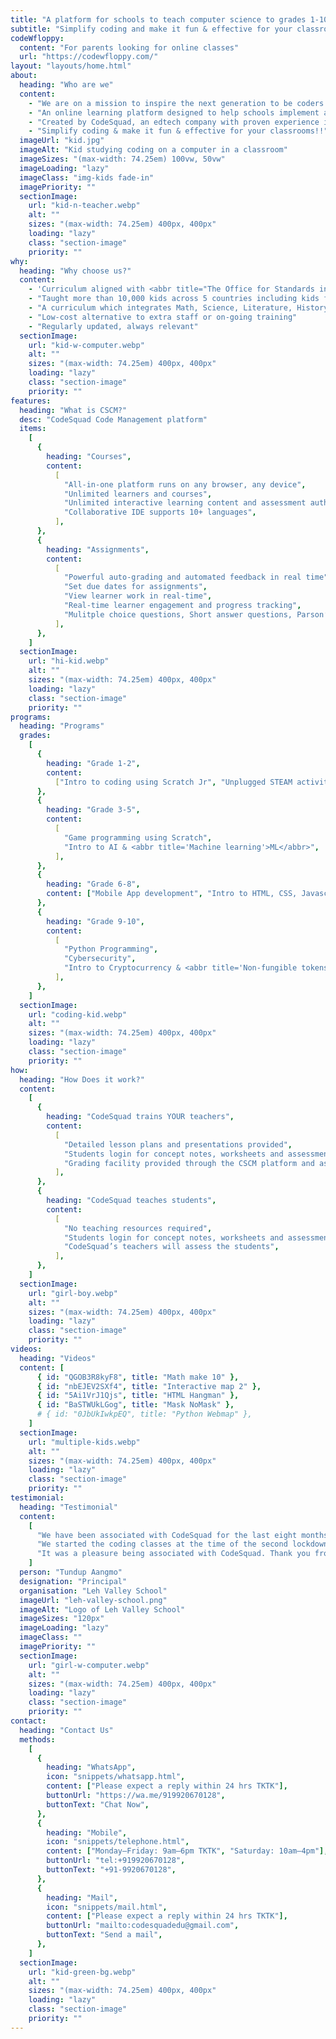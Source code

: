 ```yaml
---
title: "A platform for schools to teach computer science to grades 1-10"
subtitle: "Simplify coding and make it fun & effective for your classrooms!!"
codeWfloppy:
  content: "For parents looking for online classes"
  url: "https://codewfloppy.com/"
layout: "layouts/home.html"
about:
  heading: "Who are we"
  content:
    - "We are on a mission to inspire the next generation to be coders and not fashionistas."
    - "An online learning platform designed to help schools implement a coding program for grades 1-10. Includes curriculum, tools, and resources required to run a successful Coding program, without any external teachers."
    - "Created by CodeSquad, an edtech company with proven experience in teaching coding across geographies"
    - "Simplify coding & make it fun & effective for your classrooms!!"
  imageUrl: "kid.jpg"
  imageAlt: "Kid studying coding on a computer in a classroom"
  imageSizes: "(max-width: 74.25em) 100vw, 50vw"
  imageLoading: "lazy"
  imageClass: "img-kids fade-in"
  imagePriority: ""
  sectionImage:
    url: "kid-n-teacher.webp"
    alt: ""
    sizes: "(max-width: 74.25em) 400px, 400px"
    loading: "lazy"
    class: "section-image"
    priority: ""
why:
  heading: "Why choose us?"
  content:
    - 'Curriculum aligned with <abbr title="The Office for Standards in Education, Children''s Services and Skills">OFSTED</abbr> requirements'
    - "Taught more than 10,000 kids across 5 countries including kids from premium schools in Mumbai"
    - "A curriculum which integrates Math, Science, Literature, History and Geography using coding reinforcing student learning"
    - "Low-cost alternative to extra staff or on-going training"
    - "Regularly updated, always relevant"
  sectionImage:
    url: "kid-w-computer.webp"
    alt: ""
    sizes: "(max-width: 74.25em) 400px, 400px"
    loading: "lazy"
    class: "section-image"
    priority: ""
features:
  heading: "What is CSCM?"
  desc: "CodeSquad Code Management platform"
  items:
    [
      {
        heading: "Courses",
        content:
          [
            "All-in-one platform runs on any browser, any device",
            "Unlimited learners and courses",
            "Unlimited interactive learning content and assessment authoring",
            "Collaborative IDE supports 10+ languages",
          ],
      },
      {
        heading: "Assignments",
        content:
          [
            "Powerful auto-grading and automated feedback in real time",
            "Set due dates for assignments",
            "View learner work in real-time",
            "Real-time learner engagement and progress tracking",
            "Mulitple choice questions, Short answer questions, Parson’s questions",
          ],
      },
    ]
  sectionImage:
    url: "hi-kid.webp"
    alt: ""
    sizes: "(max-width: 74.25em) 400px, 400px"
    loading: "lazy"
    class: "section-image"
    priority: ""
programs:
  heading: "Programs"
  grades:
    [
      {
        heading: "Grade 1-2",
        content:
          ["Intro to coding using Scratch Jr", "Unplugged STEAM activities"],
      },
      {
        heading: "Grade 3-5",
        content:
          [
            "Game programming using Scratch",
            "Intro to AI & <abbr title='Machine learning'>ML</abbr>",
          ],
      },
      {
        heading: "Grade 6-8",
        content: ["Mobile App development", "Intro to HTML, CSS, Javascript"],
      },
      {
        heading: "Grade 9-10",
        content:
          [
            "Python Programming",
            "Cybersecurity",
            "Intro to Cryptocurrency & <abbr title='Non-fungible tokens'>NFTs</abbr>",
          ],
      },
    ]
  sectionImage:
    url: "coding-kid.webp"
    alt: ""
    sizes: "(max-width: 74.25em) 400px, 400px"
    loading: "lazy"
    class: "section-image"
    priority: ""
how:
  heading: "How Does it work?"
  content:
    [
      {
        heading: "CodeSquad trains YOUR teachers",
        content:
          [
            "Detailed lesson plans and presentations provided",
            "Students login for concept notes, worksheets and assessments",
            "Grading facility provided through the CSCM platform and assessments",
          ],
      },
      {
        heading: "CodeSquad teaches students",
        content:
          [
            "No teaching resources required",
            "Students login for concept notes, worksheets and assessments",
            "CodeSquad’s teachers will assess the students",
          ],
      },
    ]
  sectionImage:
    url: "girl-boy.webp"
    alt: ""
    sizes: "(max-width: 74.25em) 400px, 400px"
    loading: "lazy"
    class: "section-image"
    priority: ""
videos:
  heading: "Videos"
  content: [
      { id: "QGOB3R8kyF8", title: "Math make 10" },
      { id: "nbEJEV2SXf4", title: "Interactive map 2" },
      { id: "5Ai1VrJ1Qjs", title: "HTML Hangman" },
      { id: "BaSTWUkLGog", title: "Mask NoMask" },
      # { id: "0JbUkIwkpEQ", title: "Python Webmap" },
    ]
  sectionImage:
    url: "multiple-kids.webp"
    alt: ""
    sizes: "(max-width: 74.25em) 400px, 400px"
    loading: "lazy"
    class: "section-image"
    priority: ""
testimonial:
  heading: "Testimonial"
  content:
    [
      "We have been associated with CodeSquad for the last eight months during this pandemic. The entire student, parent and teaching faculty at Leh Valley School feel that this was the best decision that we could have taken.",
      "We started the coding classes at the time of the second lockdown and introducing a new, interesting subject like coding helped keep all the children engaged and excited. Children would wait eagerly for their coding classes and rarely missed any.",
      "It was a pleasure being associated with CodeSquad. Thank you from the mountains of Ladakh!",
    ]
  person: "Tundup Aangmo"
  designation: "Principal"
  organisation: "Leh Valley School"
  imageUrl: "leh-valley-school.png"
  imageAlt: "Logo of Leh Valley School"
  imageSizes: "120px"
  imageLoading: "lazy"
  imageClass: ""
  imagePriority: ""
  sectionImage:
    url: "girl-w-computer.webp"
    alt: ""
    sizes: "(max-width: 74.25em) 400px, 400px"
    loading: "lazy"
    class: "section-image"
    priority: ""
contact:
  heading: "Contact Us"
  methods:
    [
      {
        heading: "WhatsApp",
        icon: "snippets/whatsapp.html",
        content: ["Please expect a reply within 24 hrs TKTK"],
        buttonUrl: "https://wa.me/919920670128",
        buttonText: "Chat Now",
      },
      {
        heading: "Mobile",
        icon: "snippets/telephone.html",
        content: ["Monday–Friday: 9am–6pm TKTK", "Saturday: 10am–4pm"],
        buttonUrl: "tel:+919920670128",
        buttonText: "+91-9920670128",
      },
      {
        heading: "Mail",
        icon: "snippets/mail.html",
        content: ["Please expect a reply within 24 hrs TKTK"],
        buttonUrl: "mailto:codesquadedu@gmail.com",
        buttonText: "Send a mail",
      },
    ]
  sectionImage:
    url: "kid-green-bg.webp"
    alt: ""
    sizes: "(max-width: 74.25em) 400px, 400px"
    loading: "lazy"
    class: "section-image"
    priority: ""
---
```

